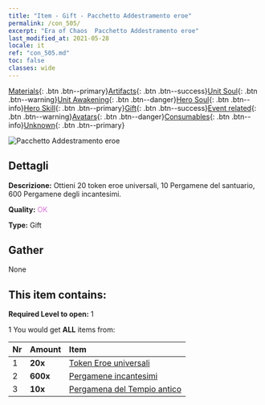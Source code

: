 ```yaml
---
title: "Item - Gift - Pacchetto Addestramento eroe"
permalink: /con_505/
excerpt: "Era of Chaos  Pacchetto Addestramento eroe"
last_modified_at: 2021-05-28
locale: it
ref: "con_505.md"
toc: false
classes: wide
---
```

 [Materials](/ItemsIT/){: .btn .btn--primary}[Artifacts](/ItemsIT/Artifacts/){: .btn .btn--success}[Unit Soul](/ItemsIT/UnitSoul/){: .btn .btn--warning}[Unit Awakening](/ItemsIT/UnitAwakening/){: .btn .btn--danger}[Hero Soul](/ItemsIT/HeroSoul/){: .btn .btn--info}[Hero Skill](/ItemsIT/HeroSkill/){: .btn .btn--primary}[Gift](/ItemsIT/Gift/){: .btn .btn--success}[Event related](/ItemsIT/Events/){: .btn .btn--warning}[Avatars](/ItemsIT/Avatars/){: .btn .btn--danger}[Consumables](/ItemsIT/Consumables/){: .btn .btn--info}[Unknown](/ItemsIT/Unknown/){: .btn .btn--primary}

 ![Pacchetto Addestramento eroe](/images/t/i_907128.png)

## Dettagli
 **Descrizione:** Ottieni 20 token eroe universali, 10 Pergamene del santuario, 600 Pergamene degli incantesimi.

 **Quality:** <span style="color: #DA70D6">OK</span>

 **Type:** Gift

## Gather

  None

## This item contains:

 **Required Level to open:** 1

 1 You would get **ALL** items  from:

  | Nr | Amount |     Item    |
  |:---|:-------|:------------|
  | 1 |  **20x** | [Token Eroe universali](/ItemsIT/her_358/) |  | 
  | 2 |  **600x** | [Pergamene incantesimi](/ItemsIT/con_694/) |  | 
  | 3 |  **10x** | [Pergamena del Tempio antico](/ItemsIT/con_697/) |  | 

